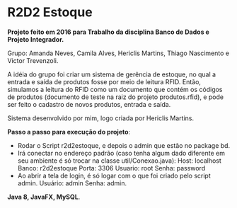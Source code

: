 # R2D2 Estoque

**Projeto feito em 2016 para Trabalho da disciplina Banco de Dados e Projeto Integrador.**

Grupo: Amanda Neves, Camila Alves, Hericlis Martins, Thiago Nascimento e Victor Trevenzoli.

A idéia do grupo foi criar um sistema de gerência de estoque, no qual a entrada e saída de produtos fosse por meio de leitura RFID. 
Então, simulamos a leitura do RFID como um documento que contém os códigos de produtos (documento de teste na raiz do projeto produtos.rfid), e pode ser feito o cadastro de novos produtos, entrada e saída.

Sistema desenvolvido por mim, logo criada por Hericlis Martins.

**Passo a passo para execução do projeto**:
- Rodar o Script r2d2estoque, e depois o admin que estão no package bd.
- Irá conectar no endereço padrão (caso tenha algum dado diferente em seu ambiente é só trocar na classe util/Conexao.java):
Host: localhost
Banco: r2d2estoque
Porta: 3306
Usuario: root
Senha: password
- Ao abrir a tela de login, é só logar com o que foi criado pelo script admin. Usuário: admin Senha: admin.

**Java 8, JavaFX, MySQL**.
